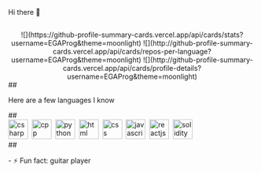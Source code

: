 Hi there 👋
##
<div id="stats" align="center">
  ![](https://github-profile-summary-cards.vercel.app/api/cards/stats?username=EGAProg&theme=moonlight)
  ![](http://github-profile-summary-cards.vercel.app/api/cards/repos-per-language?username=EGAProg&theme=moonlight)
  ![](http://github-profile-summary-cards.vercel.app/api/cards/profile-details?username=EGAProg&theme=moonlight)
</div>
##
<p>Here are a few languages I know</p>
## 
<div id="langs">
  <img src="https://cdn.jsdelivr.net/gh/devicons/devicon@latest/icons/csharp/csharp-original.svg" title="csharp" width="40" height="40" />&nbsp;
  <img src="https://cdn.jsdelivr.net/gh/devicons/devicon@latest/icons/cplusplus/cplusplus-plain.svg" title="cpp" width="40" height="40" />&nbsp;
  <img src="https://cdn.jsdelivr.net/gh/devicons/devicon@latest/icons/python/python-original.svg" title="python" width="40" height="40" />&nbsp;
  <img src="https://cdn.jsdelivr.net/gh/devicons/devicon@latest/icons/html5/html5-plain.svg" title="html" width="40" height="40" />&nbsp;
  <img src="https://cdn.jsdelivr.net/gh/devicons/devicon@latest/icons/css3/css3-plain-wordmark.svg" title="css" width="40" height="40" />&nbsp;
  <img src="https://cdn.jsdelivr.net/gh/devicons/devicon@latest/icons/javascript/javascript-plain.svg" title="javascript" width="40" height="40" />&nbsp;
  <img src="https://cdn.jsdelivr.net/gh/devicons/devicon@latest/icons/react/react-original.svg" title="reactjs" width="40" height="40" />&nbsp;
  <img src="https://cdn.jsdelivr.net/gh/devicons/devicon@latest/icons/solidity/solidity-plain.svg" title="solidity" width="40" height="40" />&nbsp;
</div>
##
<p>- ⚡ Fun fact: guitar player</p>
